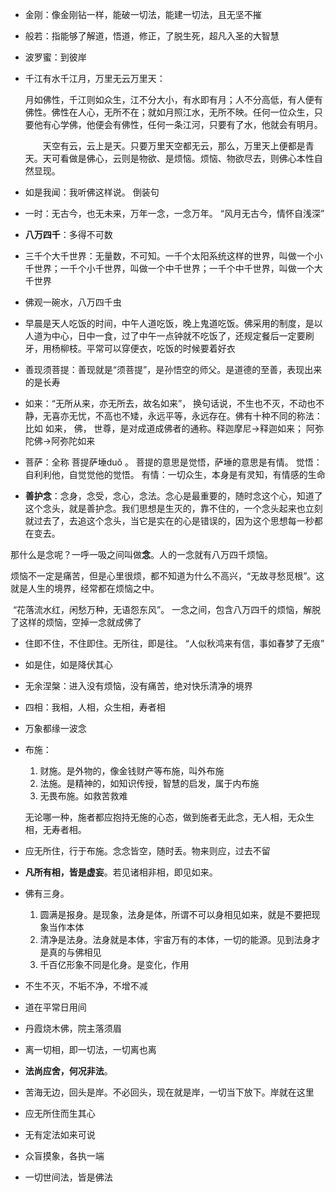 - 金刚：像金刚钻一样，能破一切法，能建一切法，且无坚不摧

- 般若：指能够了解道，悟道，修正，了脱生死，超凡入圣的大智慧

- 波罗蜜：到彼岸

- 千江有水千江月，万里无云万里天：

  ​	月如佛性，千江则如众生，江不分大小，有水即有月；人不分高低，有人便有佛性。佛性在人心，无所不在；就如月照江水，无所不映。任何一位众生，只要他有心学佛，他便会有佛性，任何一条江河，只要有了水，他就会有明月。

  　　天空有云，云上是天。只要万里天空都无云，那么，万里天上便都是青天。天可看做是佛心，云则是物欲、是烦恼。烦恼、物欲尽去，则佛心本性自然显现。

  

- 如是我闻：我听佛这样说。 倒装句

- 一时：无古今，也无未来，万年一念，一念万年。  “风月无古今，情怀自浅深”

- **八万四千**：多得不可数

- 三千个大千世界：无量数，不可知。一千个太阳系统这样的世界，叫做一个小千世界；一千个小千世界，叫做一个中千世界；一千个中千世界，叫做一个大千世界

- 佛观一碗水，八万四千虫

- 早晨是天人吃饭的时间，中午人道吃饭，晚上鬼道吃饭。佛采用的制度，是以人道为中心，日中一食，过了中午一点钟就不吃饭了，还规定餐后一定要刷牙，用杨柳枝。平常可以穿便衣，吃饭的时候要着好衣

- 善现须菩提：善现就是“须菩提”，是孙悟空的师父。是道德的至善，表现出来的是长寿

- 如来：“无所从来，亦无所去，故名如来”， 换句话说，不生也不灭，不动也不静，无喜亦无忧，不高也不矮，永远平等，永远存在。佛有十种不同的称法：比如 如来， 佛， 世尊，是对成道成佛者的通称。释迦摩尼->释迦如来； 阿弥陀佛->阿弥陀如来

- 菩萨：全称 菩提萨埵duǒ 。 菩提的意思是觉悟，萨埵的意思是有情。 觉悟：自利利他，自觉觉他的觉悟。 有情：一切众生，本身是有灵知，有情感的生命

- **善护念**：念身，念受，念心，念法。念心是最重要的，随时念这个心，知道了这个念头，就是善护念。我们思想是生灭的，靠不住的，一个念头起来也立刻就过去了，去追这个念头，当它是实在的心是错误的，因为这个思想每一秒都在变去。

​		那什么是念呢？一呼一吸之间叫做**念**。人的一念就有八万四千烦恼。

​		烦恼不一定是痛苦，但是心里很烦，都不知道为什么不高兴，“无故寻愁觅根”。这就是人生的境界，经常都在烦恼之中。

​		“花落流水红，闲愁万种，无语怨东风”。 一念之间，包含八万四千的烦恼，解脱了这样的烦恼，空掉一念就成佛了

- 住即不住，不住即住。无所往，即是往。   “人似秋鸿来有信，事如春梦了无痕”

- 如是住，如是降伏其心

- 无余涅槃：进入没有烦恼，没有痛苦，绝对快乐清净的境界

- 四相：我相，人相，众生相，寿者相

- 万象都缘一波念

- 布施：

  1. 财施。是外物的，像金钱财产等布施，叫外布施
  2. 法施。是精神的，如知识传授，智慧的启发，属于内布施
  3. 无畏布施。如救苦救难

  无论哪一种，施者都应抱持无施的心态，做到施者无此念，无人相，无众生相，无寿者相。

- 应无所住，行于布施。念念皆空，随时丢。物来则应，过去不留

- **凡所有相，皆是虚妄**。若见诸相非相，即见如来。

- 佛有三身。

  1. 圆满是报身。是现象，法身是体，所谓不可以身相见如来，就是不要把现象当作本体
  2. 清净是法身。法身就是本体，宇宙万有的本体，一切的能源。见到法身才是真的与佛相见
  3. 千百亿形象不同是化身。是变化，作用

- 不生不灭，不垢不净，不增不减

- 道在平常日用间

- 丹霞烧木佛，院主落须眉

- 离一切相，即一切法，一切离也离

- **法尚应舍，何况非法**。

- 苦海无边，回头是岸。不必回头，现在就是岸，一切当下放下。岸就在这里

- 应无所住而生其心

- 无有定法如来可说

- 众盲摸象，各执一端

- 一切世间法，皆是佛法